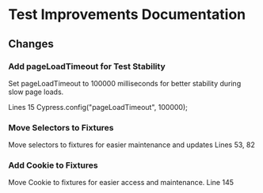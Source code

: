# Test Improvements Documentation

## Changes

### Add pageLoadTimeout for Test Stability

Set pageLoadTimeout to 100000 milliseconds for better stability during slow page loads.

Lines 15
Cypress.config("pageLoadTimeout", 100000);

### Move Selectors to Fixtures

Move selectors to fixtures for easier maintenance and updates
Lines 53, 82

### Add Cookie to Fixtures

Move Cookie to fixtures for easier access and maintenance.
Line 145
